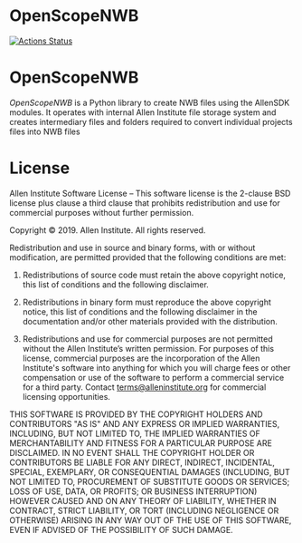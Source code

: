 # OpenScopeNWB

[![Actions Status](https://github.com/AllenInstitute/OpenScopeNWB/actions/workflows/open-scope-actions.yml/badge.svg)](https://github.com/AllenInstitute/OpenScopeNWB/actions)

OpenScopeNWB
========================

*OpenScopeNWB* is a Python library to create NWB files using the AllenSDK 
modules. It operates with internal Allen Institute file storage system and 
creates intermediary files and folders required to convert individual projects 
files into NWB files

License
========================

Allen Institute Software License – This software license is the 2-clause BSD 
license plus clause a third clause that prohibits redistribution and use for 
commercial purposes without further permission. 

Copyright © 2019. Allen Institute.  All rights reserved.

Redistribution and use in source and binary forms, with or without 
modification, are permitted provided that the following conditions are met:

1. Redistributions of source code must retain the above copyright notice, this 
list of conditions and the following disclaimer.

2. Redistributions in binary form must reproduce the above copyright notice, 
this list of conditions and the following disclaimer in the documentation 
and/or other materials provided with the distribution.

3. Redistributions and use for commercial purposes are not permitted without 
the Allen Institute’s written permission. For purposes of this license, 
commercial purposes are the incorporation of the Allen Institute's software 
into anything for which you will charge fees or other compensation or use of 
the software to perform a commercial service for a third party. Contact 
terms@alleninstitute.org for commercial licensing opportunities.

THIS SOFTWARE IS PROVIDED BY THE COPYRIGHT HOLDERS AND CONTRIBUTORS "AS IS" AND 
ANY EXPRESS OR IMPLIED WARRANTIES, INCLUDING, BUT NOT LIMITED TO, THE IMPLIED 
WARRANTIES OF MERCHANTABILITY AND FITNESS FOR A PARTICULAR PURPOSE ARE 
DISCLAIMED. IN NO EVENT SHALL THE COPYRIGHT HOLDER OR CONTRIBUTORS BE LIABLE 
FOR ANY DIRECT, INDIRECT, INCIDENTAL, SPECIAL, EXEMPLARY, OR CONSEQUENTIAL 
DAMAGES (INCLUDING, BUT NOT LIMITED TO, PROCUREMENT OF SUBSTITUTE GOODS OR 
SERVICES; LOSS OF USE, DATA, OR PROFITS; OR BUSINESS INTERRUPTION) HOWEVER 
CAUSED AND ON ANY THEORY OF LIABILITY, WHETHER IN CONTRACT, STRICT LIABILITY, 
OR TORT (INCLUDING NEGLIGENCE OR OTHERWISE) ARISING IN ANY WAY OUT OF THE USE 
OF THIS SOFTWARE, EVEN IF ADVISED OF THE POSSIBILITY OF SUCH DAMAGE.
